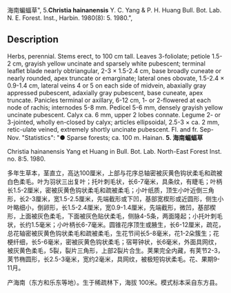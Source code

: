 海南蝙蝠草",
5.**Christia hainanensis** Y. C. Yang & P. H. Huang Bull. Bot. Lab. N. E. Forest. Inst., Harbin. 1980(8): 5. 1980.",

## Description
Herbs, perennial. Stems erect, to 100 cm tall. Leaves 3-foliolate; petiole 1.5-2 cm, grayish yellow uncinate and sparsely white pubescent; terminal leaflet blade nearly obtriangular, 2-3 × 1.5-2.4 cm, base broadly cuneate or nearly rounded, apex truncate or emarginate; lateral ones obovate, 1.5-2.4 × 0.9-1.4 cm, lateral veins 4 or 5 on each side of midvein, abaxially gray appressed pubescent, adaxially gray pubescent, base cuneate, apex truncate. Panicles terminal or axillary, 6-12 cm, 1- or 2-flowered at each node of rachis; internodes 5-8 mm. Pedicel 5-6 mm, densely grayish yellow uncinate pubescent. Calyx ca. 6 mm, upper 2 lobes connate. Legume 2- or 3-jointed, wholly en-closed by calyx; articles ellipsoidal, 2.5-3 × ca. 2 mm, retic-ulate veined, extremely shortly uncinate pubescent. Fl. and fr. Sep-Nov.
  "Statistics": "● Sparse forests; ca. 100 m. Hainan.
**5. 海南蝙蝠草**

Christia hainanensis Yang et Huang in Bull. Bot. Lab. North-East Forest Inst. no. 8:5. 1980.

多年生草本，茎直立，高达100厘米，上部与花序总轴密被灰黄色钩状柔毛和疏被白色柔毛。叶为羽状三出复叶；托叶刺毛状，长6-7毫米，具条纹，有睫毛；叶柄长1.5-2厘米，密被灰黄色钩状柔毛和疏被柔毛；小叶纸质，顶生小叶近倒三角形，长2-3厘米，宽1.5-2.5厘米，先端截形或下凹，基部宽楔形或近圆形，侧生小叶略细小，倒卵形，长1.5-2.4厘米，宽0.9-1.4厘米，先端截形，微凹，基部楔形，上面被灰色柔毛，下面被灰色贴伏柔毛，侧脉4-5条，两面隆起；小托叶刺毛状，长约1.5毫米；小叶柄长6-7毫米。圆锥花序顶生或腋生，长6-12厘米，疏花，总花轴密被灰黄色钩状柔毛和疏被柔毛，生花节间长5-8毫米，花1-2朵簇生；花梗纤细，长5-6毫米，密被灰黄色钩状柔毛；宿萼钟状，长6毫米，外面具网纹，被灰黄色柔毛，5裂，裂片三角形，上部2裂片合生。荚果完全内藏，有荚节2-3，荚节椭圆形，长2.5-3毫米，宽约2毫米，具网纹，被极短钩状柔毛。花、果期9-11月。

产海南（东方和乐东等地）。生于稀疏林下，海拔 100米。模式标本采自东方县。
